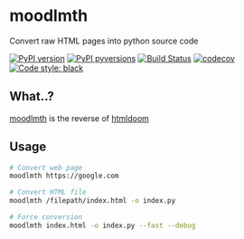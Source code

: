 moodlmth
========
Convert raw HTML pages into python source code

[![PyPI version](https://img.shields.io/pypi/v/moodlmth.svg)](https://pypi.org/project/moodlmth)
[![PyPI pyversions](https://img.shields.io/pypi/pyversions/moodlmth.svg)](https://pypi.org/project/moodlmth)
[![Build Status](https://travis-ci.org/sayanarijit/moodlmth.svg?branch=master)](https://travis-ci.org/sayanarijit/moodlmth)
[![codecov](https://codecov.io/gh/sayanarijit/moodlmth/branch/master/graph/badge.svg)](https://codecov.io/gh/sayanarijit/moodlmth)
[![Code style: black](https://img.shields.io/badge/code%20style-black-000000.svg)](https://github.com/python/black)

What..?
-------
[moodlmth](https://github.com/sayanarijit/moodlmth) is the reverse of [htmldoom](https://github.com/sayanarijit/htmldoom)

Usage
-----
```bash
# Convert web page
moodlmth https://google.com

# Convert HTML file
moodlmth /filepath/index.html -o index.py

# Force conversion
moodlmth index.html -o index.py --fast --debug
```
